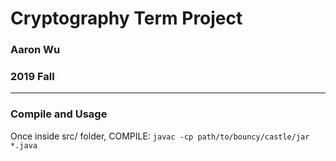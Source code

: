 # Cryptography Term Project
### Aaron Wu ###
### 2019 Fall ###
---

### Compile and Usage ###
Once inside src/ folder,
COMPILE: 
```javac -cp path/to/bouncy/castle/jar *.java ```

